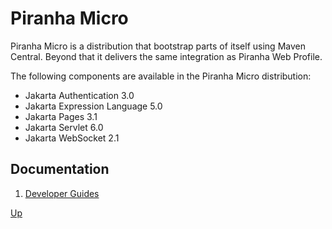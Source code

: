 # Piranha Micro

Piranha Micro is a distribution that bootstrap parts of itself using Maven
Central. Beyond that it delivers the same integration as Piranha Web Profile.

The following components are available in the Piranha Micro distribution:

* Jakarta Authentication 3.0
* Jakarta Expression Language 5.0
* Jakarta Pages 3.1
* Jakarta Servlet 6.0
* Jakarta WebSocket 2.1

## Documentation

1. [Developer Guides](guides/)

[Up](../)
